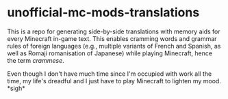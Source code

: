 # unofficial-mc-mods-translations
This is a repo for generating side-by-side translations with memory aids for every Minecraft in-game text. This enables cramming words and grammar rules of foreign languages (e.g., multiple variants of French and Spanish, as well as Romaji romanisation of Japanese) while playing Minecraft, hence the term *crammese*.

Even though I don't have much time since I'm occupied with work all the time, my life's dreadful and I just have to play Minecraft to lighten my mood. \*sigh\*